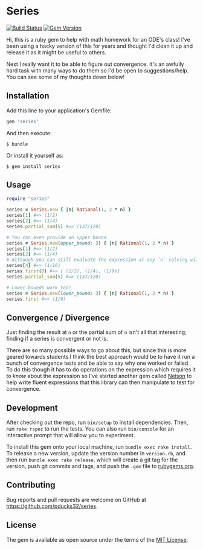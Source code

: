 # Series
[![Build Status](https://travis-ci.org/pducks32/series.svg)](https://travis-ci.org/pducks32/series) [![Gem Version](https://badge.fury.io/rb/series.svg)](http://badge.fury.io/rb/series)

Hi, this is a ruby gem to help with math homework for an ODE's class! I've been using a hacky version of this for years and thought I'd clean it up and release it as it might be useful to others.

Next I really want it to be able to figure out convergence. It's an awfully hard task with many ways to do them so I'd be open to suggestions/help. You can see some of my thoughts down below!


## Installation

Add this line to your application's Gemfile:

```ruby
gem 'series'
```

And then execute:

    $ bundle

Or install it yourself as:

    $ gem install series

## Usage

```ruby
require "series"

series = Series.new { |n| Rational(1, 2 * n) }
series[1] #=> (1/2)
series[2] #=> (1/4)
series.partial_sum(5) #=> (137/120)

# You can even provide an upper bound
series = Series.new(upper_bound: 3) { |n| Rational(1, 2 * n) }
series[1] #=> (1/2)
series[2] #=> (1/4)
# Although you can still evaluate the expression at any `n` solving will halt at the bound
series[4] #=> (1/16)
series.first(8) #=> [ (1/2), (1/4), (1/9)]
series.partial_sum(5) #=> (137/120)

# Lower bounds work too!
series = Series.new(lower_bound: 3) { |n| Rational(1, 2 * n) }
series.first #=> (1/9)
```

## Convergence / Divergence

Just finding the result at `n` or the partial sum of `n` isn't all that interesting; finding if a series is convergent or not is.

There are so many possible ways to go about this, but since this is more geared towards students I think the best approach would be to have it run a bunch of convergence tests and be able to say why one worked or failed. To do this though it has to do operations on the expression which requires it to *know* about the expression so I've started another gem called [Nelson](https://github.com/pducks32/nelson) to help write fluent expressions that this library can then manipulate to test for convergence.

## Development

After checking out the repo, run `bin/setup` to install dependencies. Then, run `rake rspec` to run the tests. You can also run `bin/console` for an interactive prompt that will allow you to experiment.

To install this gem onto your local machine, run `bundle exec rake install`. To release a new version, update the version number in `version.rb`, and then run `bundle exec rake release`, which will create a git tag for the version, push git commits and tags, and push the `.gem` file to [rubygems.org](https://rubygems.org).

## Contributing

Bug reports and pull requests are welcome on GitHub at https://github.com/pducks32/series.


## License

The gem is available as open source under the terms of the [MIT License](http://opensource.org/licenses/MIT).
